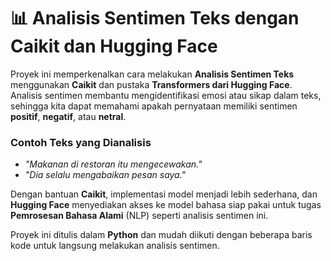 # 📊 Analisis Sentimen Teks dengan Caikit dan Hugging Face

Proyek ini memperkenalkan cara melakukan **Analisis Sentimen Teks** menggunakan **Caikit** dan pustaka **Transformers dari Hugging Face**. Analisis sentimen membantu mengidentifikasi emosi atau sikap dalam teks, sehingga kita dapat memahami apakah pernyataan memiliki sentimen **positif**, **negatif**, atau **netral**.

### Contoh Teks yang Dianalisis
- _"Makanan di restoran itu mengecewakan."_
- _"Dia selalu mengabaikan pesan saya."_

Dengan bantuan **Caikit**, implementasi model menjadi lebih sederhana, dan **Hugging Face** menyediakan akses ke model bahasa siap pakai untuk tugas **Pemrosesan Bahasa Alami** (NLP) seperti analisis sentimen ini.

Proyek ini ditulis dalam **Python** dan mudah diikuti dengan beberapa baris kode untuk langsung melakukan analisis sentimen.
